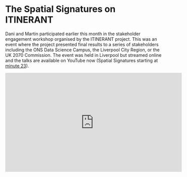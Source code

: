 ```{post} July 27, 2022
```

# The Spatial Signatures on ITINERANT

Dani and Martin participated earlier this month in the stakeholder engagement workshop organised by the ITINERANT project. This was an event where the project presented final results to a series of stakeholders including the ONS Data Science Campus, the Liverpool City Region, or the UK 2070 Commission. The event was held in Liverpool but streamed online and the talks are available on YouTube now (Spatial Signatures starting at [minute 23](https://youtu.be/lhyytz7ayTY?t=1412)).

<iframe width="560" height="315" src="https://www.youtube.com/embed/lhyytz7ayTY?start=1412" title="YouTube video player" frameborder="0" allow="accelerometer; autoplay; clipboard-write; encrypted-media; gyroscope; picture-in-picture" allowfullscreen></iframe>
